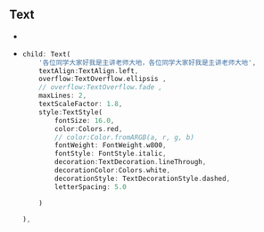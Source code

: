 ## Text



- 

- ```dart
  child: Text(
      '各位同学大家好我是主讲老师大地，各位同学大家好我是主讲老师大地',
      textAlign:TextAlign.left,
      overflow:TextOverflow.ellipsis ,
      // overflow:TextOverflow.fade ,
      maxLines: 2,
      textScaleFactor: 1.8,
      style:TextStyle(
          fontSize: 16.0,
          color:Colors.red,
          // color:Color.fromARGB(a, r, g, b)
          fontWeight: FontWeight.w800,
          fontStyle: FontStyle.italic,
          decoration:TextDecoration.lineThrough,
          decorationColor:Colors.white,
          decorationStyle: TextDecorationStyle.dashed,
          letterSpacing: 5.0
  
      )
  
  ),
  ```